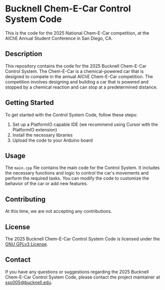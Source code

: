# Bucknell Chem-E-Car Control System Code
This is the code for the 2025 National Chem-E-Car competition, at the AIChE Annual Student Conference in San Diego, CA.

## Description
This repository contains the code for the 2025 Bucknell Chem-E-Car Control System. The Chem-E-Car is a chemical-powered car that is designed to compete in the annual AIChE Chem-E-Car competition. The competition involves designing and building a car that is powered and stopped by a chemical reaction and can stop at a predetermined distance.

## Getting Started
To get started with the Control System Code, follow these steps:

1. Set up a PlatformIO capable IDE (we recommend using Cursor with the PlatformIO extension)
2. Install the necessary libraries
3. Upload the code to your Arduino board

## Usage
The `main.cpp` file contains the main code for the Control System. It includes the necessary functions and logic to control the car's movements and perform the required tasks. You can modify the code to customize the behavior of the car or add new features.

## Contributing
At this time, we are not accepting any contributions.

## License
The 2025 Bucknell Chem-E-Car Control System Code is licensed under the [GNU GPLv3 License](LICENSE).

## Contact
If you have any questions or suggestions regarding the 2025 Bucknell Chem-E-Car Control System Code, please contact the project maintainer at [sso005@bucknell.edu](mailto:sso005@bucknell.edu).